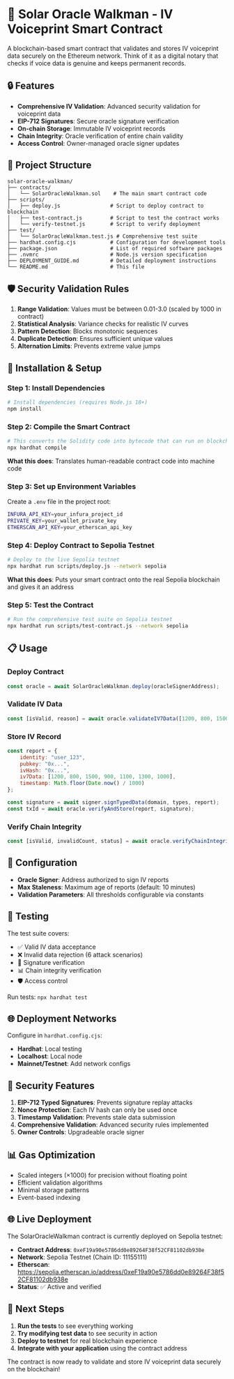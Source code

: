 # 🔗 Solar Oracle Walkman - IV Voiceprint Smart Contract

A blockchain-based smart contract that validates and stores IV voiceprint data securely on the Ethereum network. Think of it as a digital notary that checks if voice data is genuine and keeps permanent records.

## 🔒 Features

- **Comprehensive IV Validation**: Advanced security validation for voiceprint data
- **EIP-712 Signatures**: Secure oracle signature verification
- **On-chain Storage**: Immutable IV voiceprint records
- **Chain Integrity**: Oracle verification of entire chain validity
- **Access Control**: Owner-managed oracle signer updates

## 📁 Project Structure

```
solar-oracle-walkman/
├── contracts/
│   └── SolarOracleWalkman.sol    # The main smart contract code
├── scripts/
│   ├── deploy.js                # Script to deploy contract to blockchain
│   ├── test-contract.js         # Script to test the contract works
│   └── verify-testnet.js        # Script to verify deployment
├── test/
│   └── SolarOracleWalkman.test.js # Comprehensive test suite
├── hardhat.config.cjs           # Configuration for development tools
├── package.json                 # List of required software packages
├── .nvmrc                       # Node.js version specification
├── DEPLOYMENT_GUIDE.md          # Detailed deployment instructions
└── README.md                    # This file
```

## 🛡️ Security Validation Rules

1. **Range Validation**: Values must be between 0.01-3.0 (scaled by 1000 in contract)
2. **Statistical Analysis**: Variance checks for realistic IV curves
3. **Pattern Detection**: Blocks monotonic sequences
4. **Duplicate Detection**: Ensures sufficient unique values
5. **Alternation Limits**: Prevents extreme value jumps

## 🚀 Installation & Setup

### Step 1: Install Dependencies
```bash
# Install dependencies (requires Node.js 18+)
npm install
```

### Step 2: Compile the Smart Contract
```bash
# This converts the Solidity code into bytecode that can run on blockchain
npx hardhat compile
```
**What this does**: Translates human-readable contract code into machine code

### Step 3: Set up Environment Variables
Create a `.env` file in the project root:
```bash
INFURA_API_KEY=your_infura_project_id
PRIVATE_KEY=your_wallet_private_key
ETHERSCAN_API_KEY=your_etherscan_api_key
```

### Step 4: Deploy Contract to Sepolia Testnet
```bash
# Deploy to the live Sepolia testnet
npx hardhat run scripts/deploy.js --network sepolia
```
**What this does**: Puts your smart contract onto the real Sepolia blockchain and gives it an address

### Step 5: Test the Contract
```bash
# Run the comprehensive test suite on Sepolia testnet
npx hardhat run scripts/test-contract.js --network sepolia
```

## 📋 Usage

### Deploy Contract
```javascript
const oracle = await SolarOracleWalkman.deploy(oracleSignerAddress);
```

### Validate IV Data
```javascript
const [isValid, reason] = await oracle.validateIV7Data([1200, 800, 1500, 900, 1100, 1300, 1000]);
```

### Store IV Record
```javascript
const report = {
    identity: "user_123",
    pubkey: "0x...",
    ivHash: "0x...",
    iv7Data: [1200, 800, 1500, 900, 1100, 1300, 1000],
    timestamp: Math.floor(Date.now() / 1000)
};

const signature = await signer.signTypedData(domain, types, report);
const txId = await oracle.verifyAndStore(report, signature);
```

### Verify Chain Integrity
```javascript
const [isValid, invalidCount, status] = await oracle.verifyChainIntegrity();
```

## 🔧 Configuration

- **Oracle Signer**: Address authorized to sign IV reports
- **Max Staleness**: Maximum age of reports (default: 10 minutes)
- **Validation Parameters**: All thresholds configurable via constants

## 🧪 Testing

The test suite covers:
- ✅ Valid IV data acceptance
- ❌ Invalid data rejection (6 attack scenarios)
- 🔐 Signature verification
- 📊 Chain integrity verification
- 🛡️ Access control

Run tests: `npx hardhat test`

## 🌐 Deployment Networks

Configure in `hardhat.config.cjs`:
- **Hardhat**: Local testing
- **Localhost**: Local node
- **Mainnet/Testnet**: Add network configs

## 🔐 Security Features

1. **EIP-712 Typed Signatures**: Prevents signature replay attacks
2. **Nonce Protection**: Each IV hash can only be used once
3. **Timestamp Validation**: Prevents stale data submission
4. **Comprehensive Validation**: Advanced security rules implemented
5. **Owner Controls**: Upgradeable oracle signer

## 📊 Gas Optimization

- Scaled integers (×1000) for precision without floating point
- Efficient validation algorithms
- Minimal storage patterns
- Event-based indexing

## 🌐 Live Deployment

The SolarOracleWalkman contract is currently deployed on Sepolia testnet:

- **Contract Address**: `0xeF19a90e5786dd0e89264F38f52CF81102db938e`
- **Network**: Sepolia Testnet (Chain ID: 11155111)
- **Etherscan**: https://sepolia.etherscan.io/address/0xeF19a90e5786dd0e89264F38f52CF81102db938e
- **Status**: ✅ Active and verified

## 🎯 Next Steps

1. **Run the tests** to see everything working
2. **Try modifying test data** to see security in action
3. **Deploy to testnet** for real blockchain experience
4. **Integrate with your application** using the contract address

The contract is now ready to validate and store IV voiceprint data securely on the blockchain!
